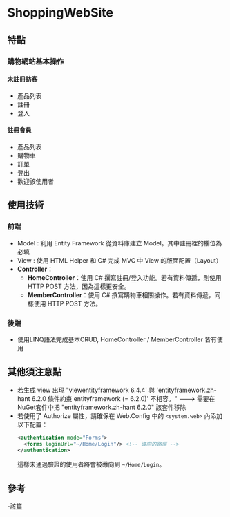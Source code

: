 # ShoppingWebSite

## 特點
### 購物網站基本操作
#### 未註冊訪客
- 產品列表
- 註冊
- 登入
#### 註冊會員
- 產品列表
- 購物車
- 訂單
- 登出
- 歡迎該使用者

## 使用技術
### 前端
- Model : 利用 Entity Framework 從資料庫建立 Model。其中註冊裡的欄位為必填
- View : 使用 HTML Helper 和 C# 完成 MVC 中 View 的版面配置（Layout）
- **Controller**：
  - **HomeController**：使用 C# 撰寫註冊/登入功能。若有資料傳遞，則使用 HTTP POST 方法，因為這樣更安全。
  - **MemberController**：使用 C# 撰寫購物車相關操作。若有資料傳遞，同樣使用 HTTP POST 方法。
### 後端
- 使用LINQ語法完成基本CRUD, HomeController / MemberController 皆有使用

## 其他須注意點
- 若生成 view 出現 "viewentityframework 6.4.4' 與 'entityframework.zh-hant 6.2.0 條件約束 entityframework (= 6.2.0)' 不相容。" ---> 需要在 NuGet套件中把 "entityframework.zh-hant 6.2.0" 該套件移除
- 若使用了 Authorize 屬性，請確保在 Web.Config 中的 `<system.web>` 內添加以下配置：
    ```xml
    <authentication mode="Forms">
      <forms loginUrl="~/Home/Login"/> <!-- 導向的路徑 -->
    </authentication>
    ```
    這樣未通過驗證的使用者將會被導向到 `~/Home/Login`。

## 參考
-[該篇](https://ithelp.ithome.com.tw/articles/10287423) 
